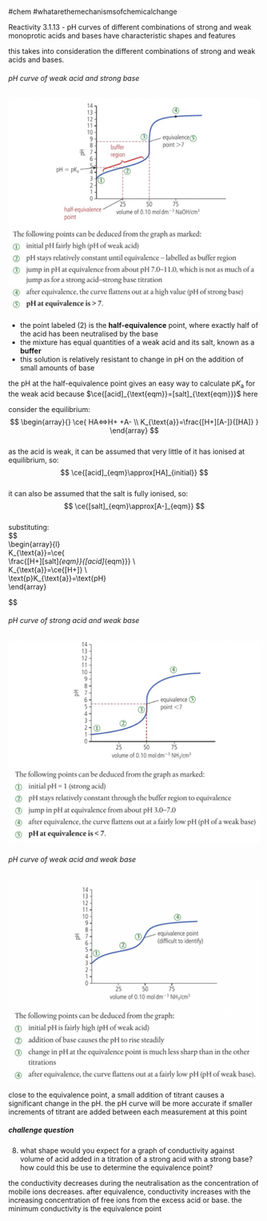#chem #whatarethemechanismsofchemicalchange  
  
Reactivity 3.1.13 - pH curves of different combinations of strong and weak monoprotic acids and bases have characteristic shapes and features  
  
this takes into consideration the different combinations of strong and weak acids and bases.  
###### $\text{pH}$ curve of weak acid and strong base  
  
![weak acid-strong base ph curve.png](Media/2%20Reactivity/2.3/1%20proton%20transfer/weak%20acid-strong%20base%20ph%20curve.png)  
  
- the point labeled $(2)$ is the **half-equivalence** point, where exactly half of the acid has been neutralised by the base  
- the mixture has equal quantities of a weak acid and its salt, known as a **buffer**  
- this solution is relatively resistant to change in $\text{pH}$ on the addition of small amounts of base  
  
the $\text{pH}$ at the half-equivalence point gives an easy way to calculate $\text{p}K_{\text{a}}$ for the weak acid because $\ce{[acid]_{\text{eqm}}=[salt]_{\text{eqm}}}$ here  
  
consider the equilibrium:  
$$  
\begin{array}{}  
\ce{  
HA<=>H+ +A- \\  
K_{\text{a}}=\frac{[H+][A-]}{[HA]}  
}  
\end{array}  
$$  
as the acid is weak, it can be assumed that very little of it has ionised at equilibrium, so:  
$$  
\ce{[acid]_{eqm}\approx[HA]_{initial}}  
$$  
it can also be assumed that the salt is fully ionised, so:  
$$  
\ce{[salt]_{eqm}\approx[A-]_{eqm}}  
$$  
substituting:  
$$  
\begin{array}{l}  
K_{\text{a}}=\ce{  
\frac{[H+][salt]_{eqm}}{[acid]_{eqm}}} \\  
K_{\text{a}}=\ce{[H+]} \\  
\text{p}K_{\text{a}}=\text{pH}  
\end{array}  
  
$$  
  
###### $\text{pH}$ curve of strong acid and weak base  
  
![strong acid-weak base ph curve.png](Media/2%20Reactivity/2.3/1%20proton%20transfer/strong%20acid-weak%20base%20ph%20curve.png)  
###### $\text{pH}$ curve of weak acid and weak base  
![weak acid-weak base ph curve.png](Media/2%20Reactivity/2.3/1%20proton%20transfer/weak%20acid-weak%20base%20ph%20curve.png)  
  
close to the equivalence point, a small addition of titrant causes a significant change in the $\text{pH}$. the $\text{pH}$ curve will be more accurate if smaller increments of titrant are added between each measurement at this point  
  
##### challenge question  
8. what shape would you expect for a graph of conductivity against volume of acid added in a titration of a strong acid with a strong base? how could this be use to determine the equivalence point?  
  
the conductivity decreases during the neutralisation as the concentration of mobile ions decreases. after equivalence, conductivity increases with the increasing concentration of free ions from the excess acid or base. the minimum conductivity is the equivalence point